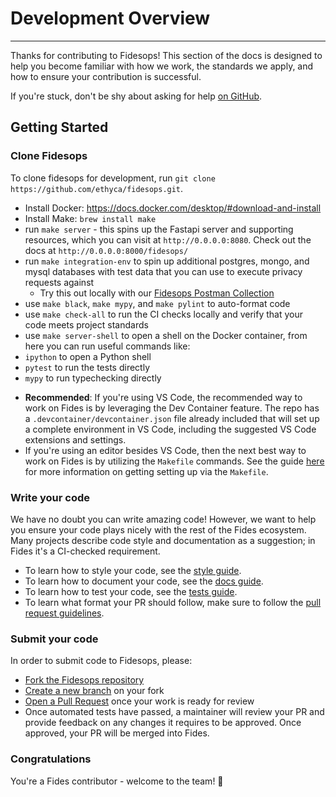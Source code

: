 # Development Overview

---

Thanks for contributing to Fidesops! This section of the docs is designed to help you become familiar with how we work, the standards we apply, and how to ensure your contribution is successful.

If you're stuck, don't be shy about asking for help [on GitHub](https://github.com/ethyca/fidesops/issues).

## Getting Started

### Clone Fidesops

To clone fidesops for development, run `git clone https://github.com/ethyca/fidesops.git`.

- Install Docker: https://docs.docker.com/desktop/#download-and-install
- Install Make: `brew install make`
- run `make server` - this spins up the Fastapi server and supporting resources, which you can visit at `http://0.0.0.0:8080`. Check out the docs at `http://0.0.0.0:8000/fidesops/`
- run `make integration-env` to spin up additional postgres, mongo, and mysql databases with test data that you can use to execute privacy requests against
    - Try this out locally with our [Fidesops Postman Collection](../postman/Fidesops.postman_collection.json)
- use `make black`, `make mypy`, and `make pylint` to auto-format code
- use `make check-all` to run the CI checks locally and verify that your code meets project standards
- use `make server-shell` to open a shell on the Docker container, from here you can run useful commands like:
- `ipython` to open a Python shell
- `pytest` to run the tests directly
- `mypy` to run typechecking directly

* __Recommended__: If you're using VS Code, the recommended way to work on Fides is by leveraging the Dev Container feature. The repo has a `.devcontainer/devcontainer.json` file already included that will set up a complete environment in VS Code, including the suggested VS Code extensions and settings.
* If you're using an editor besides VS Code, then the next best way to work on Fides is by utilizing the `Makefile` commands. See the guide [here](https://github.com/ethyca/solon/blob/main/docs/solon/docs/getting_started/docker.md) for more information on getting setting up via the `Makefile`.

### Write your code

We have no doubt you can write amazing code! However, we want to help you ensure your code plays nicely with the rest of the Fides ecosystem. Many projects describe code style and documentation as a suggestion; in Fides it's a CI-checked requirement.

* To learn how to style your code, see the [style guide](code_style.md).
* To learn how to document your code, see the [docs guide](documentation.md).
* To learn how to test your code, see the [tests guide](testing.md).
* To learn what format your PR should follow, make sure to follow the [pull request guidelines](pull_requests.md).

### Submit your code

In order to submit code to Fidesops, please:

* [Fork the Fidesops repository](https://help.github.com/en/articles/fork-a-repo)
* [Create a new branch](https://help.github.com/en/desktop/contributing-to-projects/creating-a-branch-for-your-work) on your fork
* [Open a Pull Request](https://help.github.com/en/articles/creating-a-pull-request-from-a-fork) once your work is ready for review
* Once automated tests have passed, a maintainer will review your PR and provide feedback on any changes it requires to be approved. Once approved, your PR will be merged into Fides.

### Congratulations

You're a Fides contributor - welcome to the team! 🎉
